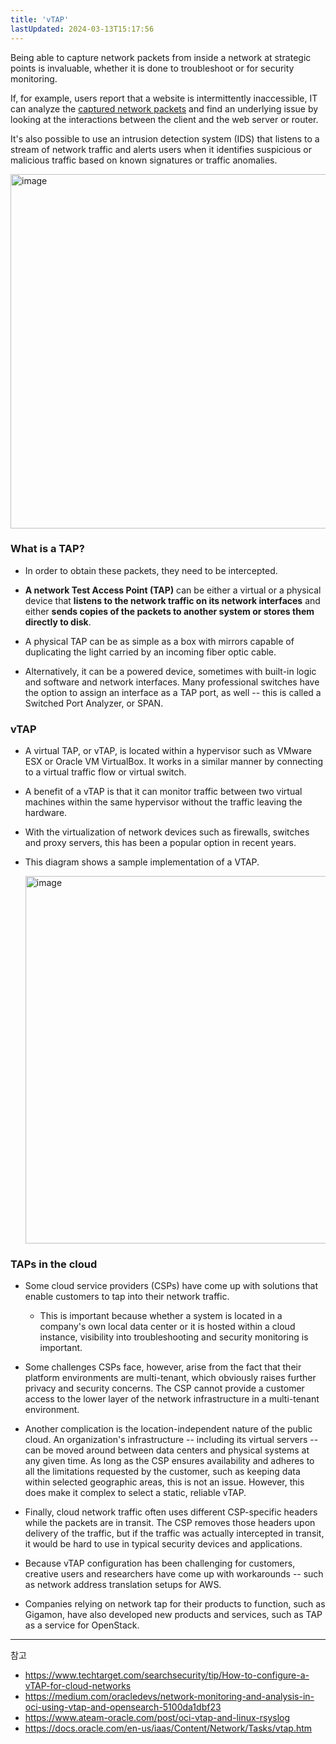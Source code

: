 ```yaml
---
title: 'vTAP'
lastUpdated: 2024-03-13T15:17:56
---
```

Being able to capture network packets from inside a network at strategic points is invaluable, whether it is done to troubleshoot or for security monitoring.

If, for example, users report that a website is intermittently inaccessible, IT can analyze the [captured network packets](https://www.techtarget.com/searchunifiedcommunications/tip/Check-packet-loss-to-manage-call-quality) and find an underlying issue by looking at the interactions between the client and the web server or router.

It's also possible to use an intrusion detection system (IDS) that listens to a stream of network traffic and alerts users when it identifies suspicious or malicious traffic based on known signatures or traffic anomalies.

<img width="567" alt="image" src="https://github.com/rlaisqls/TIL/assets/81006587/ad7d9b8d-35b6-44ee-bf29-b203e0739be9">

### What is a TAP?

- In order to obtain these packets, they need to be intercepted.

- **A network Test Access Point (TAP)** can be either a virtual or a physical device that **listens to the network traffic on its network interfaces** and either **sends copies of the packets to another system or stores them directly to disk**.

- A physical TAP can be as simple as a box with mirrors capable of duplicating the light carried by an incoming fiber optic cable. 
- Alternatively, it can be a powered device, sometimes with built-in logic and software and network interfaces. Many professional switches have the option to assign an interface as a TAP port, as well -- this is called a Switched Port Analyzer, or SPAN.

### vTAP

- A virtual TAP, or vTAP, is located within a hypervisor such as VMware ESX or Oracle VM VirtualBox. It works in a similar manner by connecting to a virtual traffic flow or virtual switch.

- A benefit of a vTAP is that it can monitor traffic between two virtual machines within the same hypervisor without the traffic leaving the hardware.

- With the virtualization of network devices such as firewalls, switches and proxy servers, this has been a popular option in recent years.

- This diagram shows a sample implementation of a VTAP.

  <img width="588" alt="image" src="https://github.com/rlaisqls/TIL/assets/81006587/ec65abd1-1f12-4850-bb60-0fab0ce241e8">

### TAPs in the cloud

- Some cloud service providers (CSPs) have come up with solutions that enable customers to tap into their network traffic. 
  - This is important because whether a system is located in a company's own local data center or it is hosted within a cloud instance, visibility into troubleshooting and security monitoring is important.

- Some challenges CSPs face, however, arise from the fact that their platform environments are multi-tenant, which obviously raises further privacy and security concerns. The CSP cannot provide a customer access to the lower layer of the network infrastructure in a multi-tenant environment.

- Another complication is the location-independent nature of the public cloud. An organization's infrastructure -- including its virtual servers -- can be moved around between data centers and physical systems at any given time. As long as the CSP ensures availability and adheres to all the limitations requested by the customer, such as keeping data within selected geographic areas, this is not an issue. However, this does make it complex to select a static, reliable vTAP.

- Finally, cloud network traffic often uses different CSP-specific headers while the packets are in transit. The CSP removes those headers upon delivery of the traffic, but if the traffic was actually intercepted in transit, it would be hard to use in typical security devices and applications.

- Because vTAP configuration has been challenging for customers, creative users and researchers have come up with workarounds -- such as network address translation setups for AWS.

- Companies relying on network tap for their products to function, such as Gigamon, have also developed new products and services, such as TAP as a service for OpenStack.


---
참고
- https://www.techtarget.com/searchsecurity/tip/How-to-configure-a-vTAP-for-cloud-networks
- https://medium.com/oracledevs/network-monitoring-and-analysis-in-oci-using-vtap-and-opensearch-5100da1dbf23
- https://www.ateam-oracle.com/post/oci-vtap-and-linux-rsyslog
- https://docs.oracle.com/en-us/iaas/Content/Network/Tasks/vtap.htm